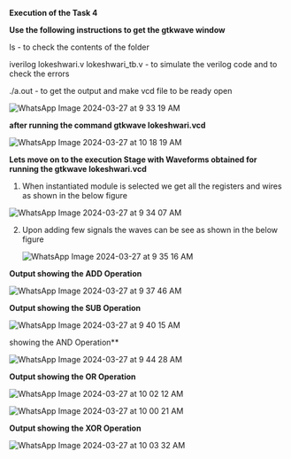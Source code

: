 **Execution of the Task 4**


**Use the following instructions to get the gtkwave window**


ls - to check the contents of the folder


iverilog lokeshwari.v lokeshwari_tb.v - to simulate the verilog code and to check the errors


./a.out - to get the output and make vcd file to be ready open

![WhatsApp Image 2024-03-27 at 9 33 19 AM](https://github.com/Lokeshwari2/lokeshwari/assets/161022299/10c70e8a-3d4f-4c90-b6af-4a9fbb5ba637)

**after running the command
gtkwave lokeshwari.vcd**

![WhatsApp Image 2024-03-27 at 10 18 19 AM](https://github.com/Lokeshwari2/lokeshwari/assets/161022299/17978377-c633-4106-a5b2-e734086f999d)



**Lets move on to the execution Stage with Waveforms obtained for running the gtkwave lokeshwari.vcd**


1. When instantiated module is selected we get all the registers and wires as shown in the below figure


![WhatsApp Image 2024-03-27 at 9 34 07 AM](https://github.com/Lokeshwari2/lokeshwari/assets/161022299/a915423c-9a9a-41e5-bf72-f2cfac74395c)


2. Upon adding few signals the waves can be see as shown in the below figure

   ![WhatsApp Image 2024-03-27 at 9 35 16 AM](https://github.com/Lokeshwari2/lokeshwari/assets/161022299/10ca393b-a77f-4b71-9d88-29cedd6652ad)



**Output showing the ADD Operation**


![WhatsApp Image 2024-03-27 at 9 37 46 AM](https://github.com/Lokeshwari2/lokeshwari/assets/161022299/9445c8e7-293e-44cd-a13d-7d46be15edc7)


**Output showing the SUB Operation**

![WhatsApp Image 2024-03-27 at 9 40 15 AM](https://github.com/Lokeshwari2/lokeshwari/assets/161022299/64f1469d-815e-429a-8daa-d6547603c529)

showing the AND Operation**


![WhatsApp Image 2024-03-27 at 9 44 28 AM](https://github.com/Lokeshwari2/lokeshwari/assets/161022299/effac1e3-44ec-489c-9675-7a25c58cf42c)


**Output showing the OR Operation**

![WhatsApp Image 2024-03-27 at 10 02 12 AM](https://github.com/Lokeshwari2/lokeshwari/assets/161022299/22844ff3-aeda-498c-9be4-f7ef801f87c0)

![WhatsApp Image 2024-03-27 at 10 00 21 AM](https://github.com/Lokeshwari2/lokeshwari/assets/161022299/1bd19aea-7305-4f23-a240-1f99fc87f3eb)

**Output showing the XOR Operation**

![WhatsApp Image 2024-03-27 at 10 03 32 AM](https://github.com/Lokeshwari2/lokeshwari/assets/161022299/e6d754fe-6f49-45ed-803d-4139ddd529f0)
